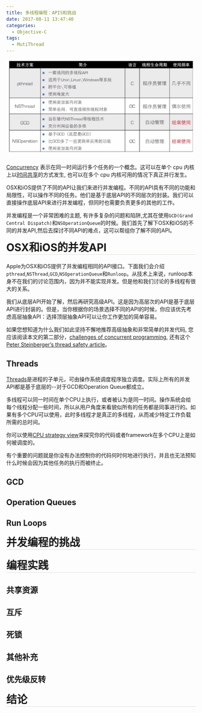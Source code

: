 ```yaml
---
title: 多线程编程：APIS和挑战
date: 2017-08-11 13:47:40
categories: 
  - Objective-C
tags:
  - MutiThread
---
```


![clang](https://raw.githubusercontent.com/HaviLee/Blog-Images/master/Tech/thread.png)

[Concurrency](http://en.wikipedia.org/wiki/Concurrency_%28computer_science%29) 表示在同一时间运行多个任务的一个概念。这可以在单个 cpu 内核上以[时间共享](http://en.wikipedia.org/wiki/Preemption_%28computing%29)的方式发生, 也可以在多个 cpu 内核可用的情况下真正并行发生。

OSX和iOS提供了不同的API让我们来进行并发编程。不同的API具有不同的功能和局限性，可以操作不同的任务。他们是基于底层API的不同层次的封装。我们可以直接操作底层API来进行并发编程，但同时也需要负责更多的其他的工作。

并发编程是一个非常困难的主题, 有许多复杂的问题和陷阱,尤其在使用`GCD(Grand Central Dispatch)`和`NSOperationQueue`的时候。我们首先了解下OSX和iOS的不同的并发API,然后去探讨不同API的难点，这可以帮组你了解不同的API。

<!-- more -->

<h1 style="border-bottom: 1px solid #ddddd8; margin-top:1px;margin-bottom:20px">OSX和iOS的并发API</h1>

Apple为OSX和iOS提供了并发编程相同的API接口。下面我们会介绍`pthread`,`NSThread`,`GCD`,`NSOperationQueue`和`Runloop`。从技术上来说，runloop本身不在我们的讨论范围内，因为并不能实现并发。但是他和我们讨论的多线程有很大的关系。

我们从底层API开始了解，然后再研究高级API。这是因为高层次的API是基于底层API进行封装的。但是，当你根据你的场景选择不同的API的时候，你应该优先考虑高层抽象API：选择顶层抽象API可以让你工作更加的简单容易。

如果您想知道为什么我们如此坚持不懈地推荐高级抽象和非常简单的并发代码, 您应该阅读本文的第二部分，[challenges of concurrent programming](https://www.objc.io/issues/2-concurrency/concurrency-apis-and-pitfalls/#challenges-of-concurrent-programming), 还有这个[Peter Steinberger’s thread safety article](https://www.objc.io/issues/2-concurrency/thread-safe-class-design/)。

## Threads

[Threads](http://en.wikipedia.org/wiki/Thread_%28computing%29)是进程的子单元，可由操作系统调度程序独立调度。实际上所有的并发API都是基于底层的--对于GCD和Operation Queue都成立。

多线程可以同一时间在单个CPU上执行，或者被认为是同一时间。操作系统会给每个线程分配一些时间，所以从用户角度来看貌似所有的任务都是同事进行的。如果有多个CPU可以使用，此时多线程才是真正的多线程，从而减少特定工作负载所需的总时间。

你可以使用[CPU strategy view](http://developer.apple.com/library/mac/#documentation/DeveloperTools/Conceptual/InstrumentsUserGuide/AnalysingCPUUsageinYourOSXApp/AnalysingCPUUsageinYourOSXApp.html)来探究你的代码或者framework在多个CPU上是如何被调度的。

有个重要的问题就是你没有办法控制你的代码何时何地进行执行，并且也无法预知什么时候会因为其他任务的执行而被终止。









## GCD

## Operation Queues

## Run Loops





<h1 style="border-bottom: 1px solid #ddddd8; margin-top:1px;margin-bottom:20px">并发编程的挑战</h1>





<h1 style="border-bottom: 1px solid #ddddd8; margin-top:1px;margin-bottom:20px">编程实践</h1>

## 共享资源

## 互斥

## 死锁

## 其他补充

## 优先级反转

<h1 style="border-bottom: 1px solid #ddddd8; margin-top:1px;margin-bottom:20px">结论</h1>


